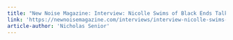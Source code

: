 ```yaml
---
title: "New Noise Magazine: Interview: Nicolle Swims of Black Ends Talks 'Psychotic Spew'"
link: 'https://newnoisemagazine.com/interviews/interview-nicolle-swims-of-black-ends-talks-psychotic-spew/'
article-author: 'Nicholas Senior'
---
```

